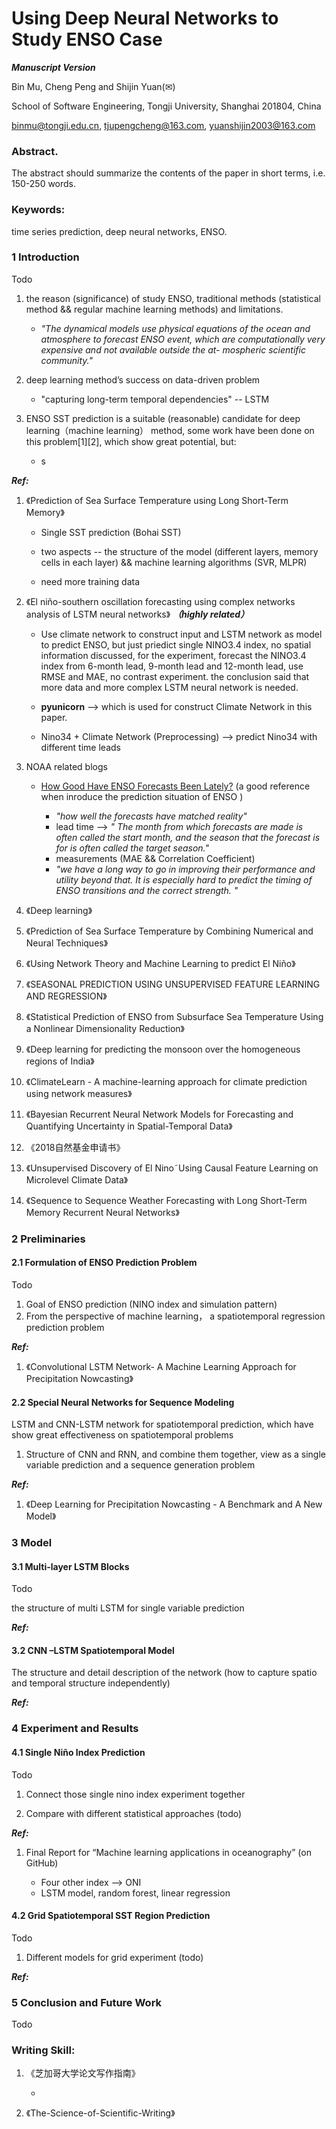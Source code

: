 # Using Deep Neural Networks to Study ENSO Case

***Manuscript Version***Bin Mu, Cheng Peng and Shijin Yuan(✉) 
School of Software Engineering, Tongji University, Shanghai 201804, China
binmu@tongji.edu.cn,  tjupengcheng@163.com, yuanshijin2003@163.com### Abstract.

The abstract should summarize the contents of the paper in short terms, i.e. 150-250 words.
### Keywords: 

time series prediction, deep neural networks, ENSO.
### 1	IntroductionTodo1. the reason (significance) of study ENSO, traditional methods (statistical method && regular machine learning methods) and limitations.

	* *"The dynamical models use physical equations of the ocean and atmosphere to forecast ENSO event, which are computationally very expensive and not available outside the at- mospheric scientific community."*

2. deep learning method’s success on data-driven problem

	* "capturing long-term temporal dependencies" -- LSTM

3. ENSO SST prediction is a suitable (reasonable) candidate for deep learning（machine learning） method, some work have been done on this problem[1][2], which show great potential, but:

	* s ***Ref:***
1. 《Prediction of Sea Surface Temperature using Long Short-Term Memory》

	* Single SST prediction (Bohai SST)

	* two aspects -- the structure of the model (different layers, memory cells in each layer) && machine learning algorithms (SVR, MLPR)

	* need more training data

2. 《El niño-southern oscillation forecasting using complex networks analysis of LSTM neural networks》 ***（highly related）***

	* Use climate network to construct input and LSTM network as model to predict ENSO, but just priedict single NINO3.4 index, no spatial information discussed, for the experiment, forecast the  NINO3.4 index from 6-month lead, 9-month lead and 12-month lead, use RMSE and MAE, no contrast experiment. the conclusion said that more data and more complex LSTM neural network is needed. 

	* **pyunicorn** --> which is used for construct Climate Network in this paper.

	* Nino34 + Climate Network (Preprocessing)  --> predict Nino34 with different time leads
3.  NOAA related blogs
	
	* [How Good Have ENSO Forecasts Been Lately?](https://www.climate.gov/news-features/blogs/enso/how-good-have-enso-forecasts-been-lately) (a good reference when inroduce the prediction situation of ENSO )

		* *"how well the forecasts have matched reality"*
		* lead time --> *" The month from which forecasts are made is often called the start month, and the season that the forecast is for is often called the target season."*
		* measurements (MAE && Correlation Coefficient)
		* *"we have a long way to go in improving their performance and utility beyond that.  It is especially hard to predict the timing of ENSO transitions and the correct strength. "*4. 《Deep learning》

5. 《Prediction of Sea Surface Temperature by Combining Numerical and Neural Techniques》

6. 《Using Network Theory and Machine Learning to predict El Niño》

7. 《SEASONAL PREDICTION USING UNSUPERVISED FEATURE LEARNING AND REGRESSION》

8. 《Statistical Prediction of ENSO from Subsurface Sea Temperature Using a Nonlinear Dimensionality Reduction》

9. 《Deep learning for predicting the monsoon over the homogeneous regions of India》

10. 《ClimateLearn - A machine-learning approach for climate prediction using network measures》

11. 《Bayesian Recurrent Neural Network Models for Forecasting and Quantifying Uncertainty in Spatial-Temporal Data》

12. 《2018自然基金申请书》

13. 《Unsupervised Discovery of El Nino˜Using Causal Feature Learning on Microlevel Climate Data》


14. 《Sequence to Sequence Weather Forecasting with Long Short-Term Memory Recurrent Neural Networks》


### 2	Preliminaries 
#### 2.1	Formulation of ENSO Prediction Problem
Todo1.	Goal of ENSO prediction (NINO index and simulation pattern)2.	From the perspective of machine learning， a spatiotemporal regression prediction problem***Ref:***
1. 《Convolutional LSTM Network- A Machine Learning Approach for Precipitation Nowcasting》#### 2.2	Special Neural Networks for Sequence Modeling
LSTM and CNN-LSTM network for spatiotemporal prediction, which have show great effectiveness on spatiotemporal problems  1. Structure of CNN and RNN, and combine them together, view as a single variable prediction and a sequence generation problem***Ref:***
1. 《Deep Learning for Precipitation Nowcasting - A Benchmark and A New Model》### 3	Model
#### 3.1	Multi-layer LSTM Blocks
Todothe structure of multi LSTM for single variable prediction***Ref:***#### 3.2	CNN –LSTM Spatiotemporal Model
The structure and detail description of the network (how to capture spatio and temporal structure independently)***Ref:***### 4 Experiment and Results
#### 4.1	Single Niño Index Prediction
Todo1.	Connect those single nino index experiment together
2.	Compare with different statistical approaches (todo)***Ref:***
1. Final Report for “Machine learning applications in oceanography” (on GitHub)

	*  Four other index --> ONI
	*  LSTM model, random forest, linear regression#### 4.2	Grid Spatiotemporal SST Region Prediction
Todo1.	Different models for grid experiment (todo)***Ref:***

### 5 Conclusion and Future WorkTodo### Writing Skill:
1. 《芝加哥大学论文写作指南》

	* 	 
2. 《The-Science-of-Scientific-Writing》
